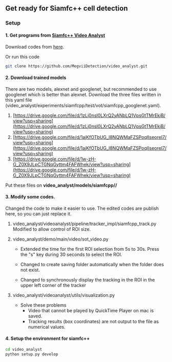 ## Get ready for Siamfc++ cell detection

### Setup

#### 1. Get programs from [Siamfc++ Video Analyst](https://github.com/MegviiDetection/video_analyst)

Download codes from [here](https://github.com/MegviiDetection/video_analyst/archive/refs/heads/master.zip).

Or run this code
```bash
git clone https://github.com/MegviiDetection/video_analyst.git
```

#### 2. Download trained models
There are two models, alexnet and googlenet, but recommended to use googlenet which is better than alexnet.
Download the three files written in this yaml file (video_analyst/experiments/siamfcpp/test/vot/siamfcpp_googlenet.yaml).

1. [https://drive.google.com/file/d/1zLj0nsI0LXrQ2yANbLQ1VpsGtTMrEkjB/view?usp=sharing](https://drive.google.com/file/d/1zLj0nsI0LXrQ2yANbLQ1VpsGtTMrEkjB/view?usp=sharing)
2. [https://drive.google.com/file/d/1ajKfOTbUG_l8NQWMaFZSPoqIIseoreI7/view?usp=sharing](https://drive.google.com/file/d/1ajKfOTbUG_l8NQWMaFZSPoqIIseoreI7/view?usp=sharing)
3. [https://drive.google.com/file/d/1w-zH-G_Z0X9JLpCTGNqGyttm4FAFWhek/view?usp=sharing](https://drive.google.com/file/d/1w-zH-G_Z0X9JLpCTGNqGyttm4FAFWhek/view?usp=sharing)

Put these files on **video_analyst/models/siamfcpp//**

#### 3. Modify some codes.

Changed the code to make it easier to use. The edited codes are publish here, so you can just replace it.

1. video_analyst/videoanalyst/pipeline/tracker_impl/siamfcpp_track.py
    Modified to allow control of ROI size.

2. video_analyst/demo/main/video/sot_video.py
    - Extended the time for the first ROI selection from 5s to 30s.
        Press the "s" key during 30 seconds to select the ROI.

    - Changed to create saving folder automatically when the folder does not exist.

    - Changed to synchronously display the tracking in the ROI in the upper left corner of the tracker

3. video_analyst/videoanalyst/utils/visualization.py
    - Solve these problems
        - Video that cannot be played by QuickTime Player on mac is saved.
        - Tracking results (box coordinates) are not output to the file as numerical values.

#### 4. Setup the environment for siamfc++

```bash
cd video_analyst
python setup.py develop
```
